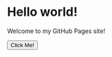 <html>

<head>

</head>

<body>
    <h1>Hello world!</h1>
    <p>Welcome to my GitHub Pages site!</p>
    <button onclick="ClickMe()">Click Me!</button>
</body>

</html>
